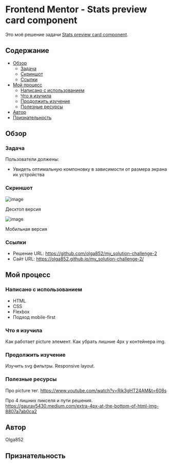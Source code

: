 # Frontend Mentor - Stats preview card component

Это моё решение задачи [Stats preview card component](https://www.frontendmentor.io/challenges/stats-preview-card-component-8JqbgoU62).

## Содержание

- [Обзор](#обзор)
  - [Задача](#задача)
  - [Скриншот](#скриншот)
  - [Ссылки](#ссылки)
- [Мой процесс](#мой-процесс)
  - [Написано с использованием](#написано-с-использованием)
  - [Что я изучила](#что-я-изучила)
  - [Продолжить изучение](#продолжить-изучение)
  - [Полезные ресурсы](#полезные-ресурсы)
- [Автор](#автор)
- [Признательность](#признательность)

## Обзор

### Задача

Пользователи должены:

- Увидеть оптимальную компоновку в зависимости от размера экрана их устройства

### Скриншот

![image](https://user-images.githubusercontent.com/90684029/137591381-2ff7c1e3-8589-4640-ba9a-7176f065e8b7.png)

Десктоп версия

![image](https://user-images.githubusercontent.com/90684029/137591458-f47fe0a0-ab01-4179-8ade-87ff555915c7.png)

Мобильная версия

### Ссылки

- Решение URL: https://github.com/olga852/my_solution-challenge-2
- Сайт URL: https://olga852.github.io/my_solution-challenge-2/

## Мой процесс

### Написано с использованием

- HTML
- CSS
- Flexbox
- Подход mobile-first

### Что я изучила

Как работает picture элемент.
Как убрать лишние 4px у контейнера img.


### Продолжить изучение

Изучить svg фильтры.
Responsive layout.

### Полезные ресурсы

Про picture тег.
https://www.youtube.com/watch?v=Rik3gHT24AM&t=608s

Про 4 лишних пикселя и пути решения.
https://gaurav5430.medium.com/extra-4px-at-the-bottom-of-html-img-8807a7ab0ca2

## Автор

Olga852

## Признательность

